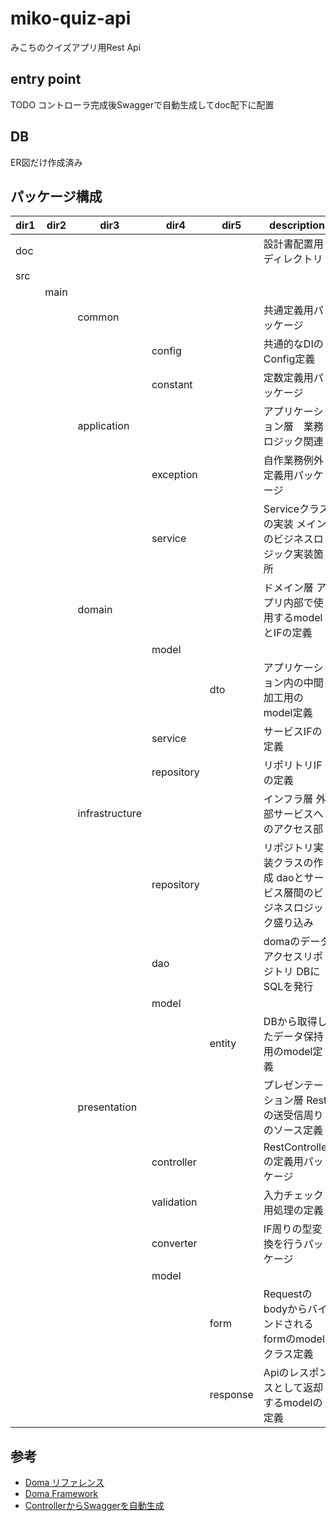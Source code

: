 # miko-quiz-api
みこちのクイズアプリ用Rest Api

## entry point
TODO コントローラ完成後Swaggerで自動生成してdoc配下に配置

## DB
ER図だけ作成済み

## パッケージ構成
| dir1 | dir2  | dir3           | dir4       | dir5     | description
|----  |----   |----            |----        |----      | ----
| doc  |       |                |            |          | 設計書配置用ディレクトリ
| src  |       |                |            |          |
|      | main  |                |            |          |
|      |       | common         |            |          | 共通定義用パッケージ
|      |       |                | config     |          | 共通的なDIのConfig定義
|      |       |                | constant   |          | 定数定義用パッケージ
|      |       | application    |            |          | アプリケーション層　業務ロジック関連
|      |       |                | exception  |          | 自作業務例外定義用パッケージ
|      |       |                | service    |          | Serviceクラスの実装 メインのビジネスロジック実装箇所
|      |       | domain         |            |          | ドメイン層 アプリ内部で使用するmodelとIFの定義
|      |       |                | model      |          |
|      |       |                |            | dto      | アプリケーション内の中間加工用のmodel定義
|      |       |                | service    |          | サービスIFの定義
|      |       |                | repository |          | リポリトリIFの定義
|      |       | infrastructure |            |          | インフラ層 外部サービスへのアクセス部
|      |       |                | repository |          | リポジトリ実装クラスの作成 daoとサービス層間のビジネスロジック盛り込み
|      |       |                | dao        |          | domaのデータアクセスリポジトリ DBにSQLを発行
|      |       |                | model      |          |
|      |       |                |            | entity   | DBから取得したデータ保持用のmodel定義
|      |       | presentation   |            |          | プレゼンテーション層 Restの送受信周りのソース定義
|      |       |                | controller |          | RestControllerの定義用パッケージ
|      |       |                | validation |          | 入力チェック用処理の定義
|      |       |                | converter  |          | IF周りの型変換を行うパッケージ
|      |       |                | model      |          |
|      |       |                |            | form     | Requestのbodyからバインドされるformのmodelクラス定義
|      |       |                |            | response | Apiのレスポンスとして返却するmodelの定義

## 参考
- [Doma リファレンス](http://doma.seasar.org/reference/index.html)
- [Doma Framework](https://github.com/domaframework/doma-spring-boot)
- [ControllerからSwaggerを自動生成](https://qiita.com/rhirabay/items/f7527c91b5defc424b9c)
